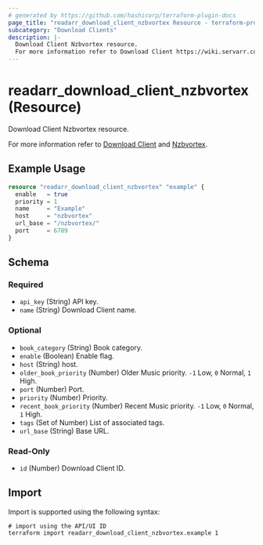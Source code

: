 ```yaml
---
# generated by https://github.com/hashicorp/terraform-plugin-docs
page_title: "readarr_download_client_nzbvortex Resource - terraform-provider-readarr"
subcategory: "Download Clients"
description: |-
  Download Client Nzbvortex resource.
  For more information refer to Download Client https://wiki.servarr.com/readarr/settings#download-clients and Nzbvortex https://wiki.servarr.com/readarr/supported#nzbvortex.
---
```


# readarr_download_client_nzbvortex (Resource)

<!-- subcategory:Download Clients -->Download Client Nzbvortex resource.
For more information refer to [Download Client](https://wiki.servarr.com/readarr/settings#download-clients) and [Nzbvortex](https://wiki.servarr.com/readarr/supported#nzbvortex).

## Example Usage

```terraform
resource "readarr_download_client_nzbvortex" "example" {
  enable   = true
  priority = 1
  name     = "Example"
  host     = "nzbvortex"
  url_base = "/nzbvortex/"
  port     = 6789
}
```

<!-- schema generated by tfplugindocs -->
## Schema

### Required

- `api_key` (String) API key.
- `name` (String) Download Client name.

### Optional

- `book_category` (String) Book category.
- `enable` (Boolean) Enable flag.
- `host` (String) host.
- `older_book_priority` (Number) Older Music priority. `-1` Low, `0` Normal, `1` High.
- `port` (Number) Port.
- `priority` (Number) Priority.
- `recent_book_priority` (Number) Recent Music priority. `-1` Low, `0` Normal, `1` High.
- `tags` (Set of Number) List of associated tags.
- `url_base` (String) Base URL.

### Read-Only

- `id` (Number) Download Client ID.

## Import

Import is supported using the following syntax:

```shell
# import using the API/UI ID
terraform import readarr_download_client_nzbvortex.example 1
```
